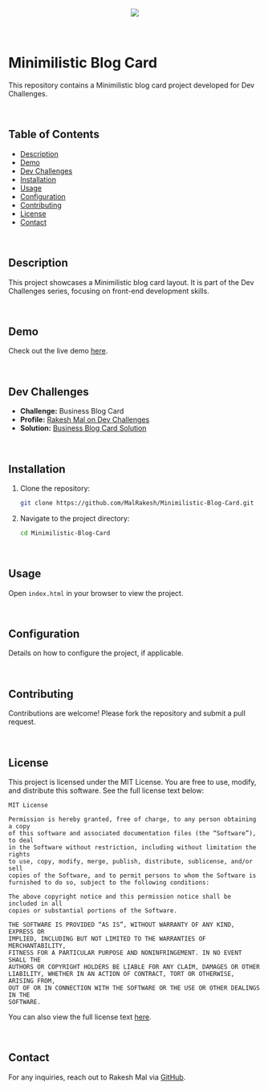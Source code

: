 <h1 align="center">
    <img src="https://readme-typing-svg.herokuapp.com/?font=Righteous&size=40&center=true&vCenter=true&width=500&height=70&color=ffffff&duration=4000&lines=🙏🏻+WELCOME+🙏🏻" />
</h1>

<br>

# Minimilistic Blog Card

This repository contains a Minimilistic blog card project developed for Dev Challenges.

<br>

## Table of Contents

- [Description](#description)
- [Demo](#demo)
- [Dev Challenges](#dev-challenges)
- [Installation](#installation)
- [Usage](#usage)
- [Configuration](#configuration)
- [Contributing](#contributing)
- [License](#license)
- [Contact](#contact)

<br>

## Description

This project showcases a Minimilistic blog card layout. It is part of the Dev Challenges series, focusing on front-end development skills.

<br>

## Demo

Check out the live demo [here](https://minimilistic-blog-card-by-rakeshmal-malrakeshs-projects.vercel.app/).

<br> 

## Dev Challenges

- **Challenge:** Business Blog Card
- **Profile:** [Rakesh Mal on Dev Challenges](https://devchallenges.io/profile/528836e9-2fc0-4e91-857e-19ffa7d0fa85)
- **Solution:** [Business Blog Card Solution](https://devchallenges.io/solution/25300)

<br> 

## Installation

1. Clone the repository:
   ```sh
   git clone https://github.com/MalRakesh/Minimilistic-Blog-Card.git
   ```
2. Navigate to the project directory:
   ```sh
   cd Minimilistic-Blog-Card
   ```

 <br>

## Usage

Open `index.html` in your browser to view the project.

<br> 

## Configuration

Details on how to configure the project, if applicable.

<br> 

## Contributing

Contributions are welcome! Please fork the repository and submit a pull request.

<br> 

## License

This project is licensed under the MIT License. You are free to use, modify, and distribute this software. See the full license text below:

```
MIT License

Permission is hereby granted, free of charge, to any person obtaining a copy
of this software and associated documentation files (the “Software”), to deal
in the Software without restriction, including without limitation the rights
to use, copy, modify, merge, publish, distribute, sublicense, and/or sell
copies of the Software, and to permit persons to whom the Software is
furnished to do so, subject to the following conditions:

The above copyright notice and this permission notice shall be included in all
copies or substantial portions of the Software.

THE SOFTWARE IS PROVIDED “AS IS”, WITHOUT WARRANTY OF ANY KIND, EXPRESS OR
IMPLIED, INCLUDING BUT NOT LIMITED TO THE WARRANTIES OF MERCHANTABILITY,
FITNESS FOR A PARTICULAR PURPOSE AND NONINFRINGEMENT. IN NO EVENT SHALL THE
AUTHORS OR COPYRIGHT HOLDERS BE LIABLE FOR ANY CLAIM, DAMAGES OR OTHER
LIABILITY, WHETHER IN AN ACTION OF CONTRACT, TORT OR OTHERWISE, ARISING FROM,
OUT OF OR IN CONNECTION WITH THE SOFTWARE OR THE USE OR OTHER DEALINGS IN THE
SOFTWARE.
```

You can also view the full license text [here](https://opensource.org/licenses/MIT).

<br> 

## Contact

For any inquiries, reach out to Rakesh Mal via [GitHub](https://github.com/MalRakesh).

